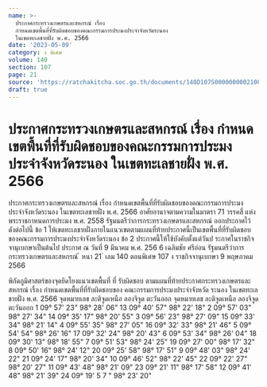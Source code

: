 ```yaml
---
name: >-
  ประกาศกระทรวงเกษตรและสหกรณ์ เรื่อง
  กำหนดเขตพื้นที่ที่รับผิดชอบของคณะกรรมการประมงประจำจังหวัดระนอง
  ในเขตทะเลชายฝั่ง พ.ศ. 2566
date: '2023-05-09'
category: ง พิเศษ
volume: 140
section: 107
page: 21
source: 'https://ratchakitcha.soc.go.th/documents/140D107S0000000002100.pdf'
draft: true
---
```


# ประกาศกระทรวงเกษตรและสหกรณ์ เรื่อง กำหนดเขตพื้นที่ที่รับผิดชอบของคณะกรรมการประมงประจำจังหวัดระนอง ในเขตทะเลชายฝั่ง พ.ศ. 2566

ประกาศกระทรวงเกษตรและสหกรณ์ เรื่อง กำหนดเขตพื้นที่ที่รับผิดชอบของคณะกรรมการประมงประจำจังหวัดระนอง ในเขตทะเลชายฝั่ง พ.ศ. 2566 อาศัยอานาจตามความในมาตรา 71 วรรคสี่ แห่งพระราชกาหนดการประมง พ.ศ. 2558 รัฐมนตรีว่าการกระทรวงเกษตรและสหกรณ์ ออกประกาศไว้ ดังต่อไปนี้ ข้อ 1 ให้เขตทะเลชายฝั่งภายในแนวเขตตามแผนที่ท้ายประกาศนี้เป็นเขตพื้นที่ที่รับผิดชอบ ของคณะกรรมการประมงประจำจังหวัดระนอง ข้อ 2 ประกาศนี้ให้ใช้บังคับตั้งแต่วันป ระกาศในราชกิจจานุเบกษาเป็นต้นไป ประกาศ ณ วันที่ 9 มีนาคม พ.ศ. 256 6 เฉลิมชัย ศรีอ่อน รัฐมนตรีว่าการกระทรวงเกษตรและสหกรณ์ ้ หนา 21 ่ เลม 140 ตอนพิเศษ 107 ง ราชกิจจานุเบกษา 9 พฤษภาคม 2566



พิกัดภูมิศาสตร์ของจุดยึดโยงแนวเขตพื้นที่ ที่ รับผิดชอบ ตามแผนที่ท้ายประกาศกระทรวงเกษตรและสหกรณ์ เรื่อง กําหนดเขตพื้นที่ที่รับผิดชอบของ คณะกรรมการประมงประจําจังหวัด ระนอง ในเขตทะเลชายฝั่ง พ.ศ. 2566 จุดหมายเลข ละติจูดเหนือ ลองจิจูด ตะวันออก จุดหมายเลข ละติจูดเหนือ ลองจิจูดตะวันออก 1 09° 57' 23" 98° 28' 06" 13 09° 40' 57" 98° 22' 18" 2 09° 57' 03" 98° 27' 34" 14 09° 35' 17" 98° 20' 55" 3 09° 56' 23" 98° 27' 09" 15 09° 33' 34" 98° 21' 14" 4 09° 55' 35" 98° 27' 05" 16 09° 32' 33" 98° 21' 46" 5 09° 54' 54" 98° 26' 16" 17 09° 32' 24" 98° 20' 43" 6 09° 53' 34" 98° 26' 04" 18 09° 30' 13" 98° 18' 55" 7 09° 51' 53" 98° 24' 25" 19 09° 27' 00" 98° 17' 32" 8 09° 50' 16" 98° 24' 12" 20 09° 25' 58" 98° 17' 51" 9 09° 48' 03" 98° 24' 22" 21 09° 24' 17" 98° 20' 34" 10 09° 46' 52" 98° 22' 45" 22 09° 22' 27" 98° 20' 27" 11 09° 43' 48" 98° 21' 09" 23 09° 21' 11" 98° 17' 58" 12 09° 41' 48" 98° 21' 39" 24 09° 19' 5 7 " 98° 23' 20"
